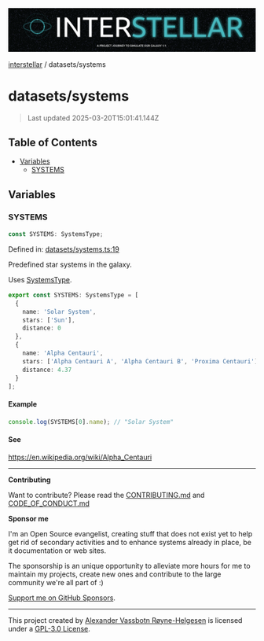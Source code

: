<div><img alt="SPECCER logo" src="https://raw.githubusercontent.com/phun-ky/interstellar/main/public/interstellar-header.png" style="max-height:120px;"/></div>

[interstellar](../README.md) / datasets/systems

# datasets/systems

> Last updated 2025-03-20T15:01:41.144Z

## Table of Contents

- [Variables](#variables)
  - [SYSTEMS](#systems)

## Variables

### SYSTEMS

```ts
const SYSTEMS: SystemsType;
```

Defined in:
[datasets/systems.ts:19](https://github.com/phun-ky/interstellar/blob/main/src/datasets/systems.ts#L19)

Predefined star systems in the galaxy.

Uses [SystemsType](../types/systems.md#systemstype).

```ts
export const SYSTEMS: SystemsType = [
  {
    name: 'Solar System',
    stars: ['Sun'],
    distance: 0
  },
  {
    name: 'Alpha Centauri',
    stars: ['Alpha Centauri A', 'Alpha Centauri B', 'Proxima Centauri'],
    distance: 4.37
  }
];
```

#### Example

```ts
console.log(SYSTEMS[0].name); // "Solar System"
```

#### See

<https://en.wikipedia.org/wiki/Alpha_Centauri>

---

**Contributing**

Want to contribute? Please read the
[CONTRIBUTING.md](https://github.com/phun-ky/interstellar/blob/main/CONTRIBUTING.md)
and
[CODE_OF_CONDUCT.md](https://github.com/phun-ky/interstellar/blob/main/CODE_OF_CONDUCT.md)

**Sponsor me**

I'm an Open Source evangelist, creating stuff that does not exist yet to help
get rid of secondary activities and to enhance systems already in place, be it
documentation or web sites.

The sponsorship is an unique opportunity to alleviate more hours for me to
maintain my projects, create new ones and contribute to the large community
we're all part of :)

[Support me on GitHub Sponsors](https://github.com/sponsors/phun-ky).

---

This project created by [Alexander Vassbotn Røyne-Helgesen](http://phun-ky.net)
is licensed under a
[GPL-3.0 License](https://choosealicense.com/licenses/gpl-3.0/).
